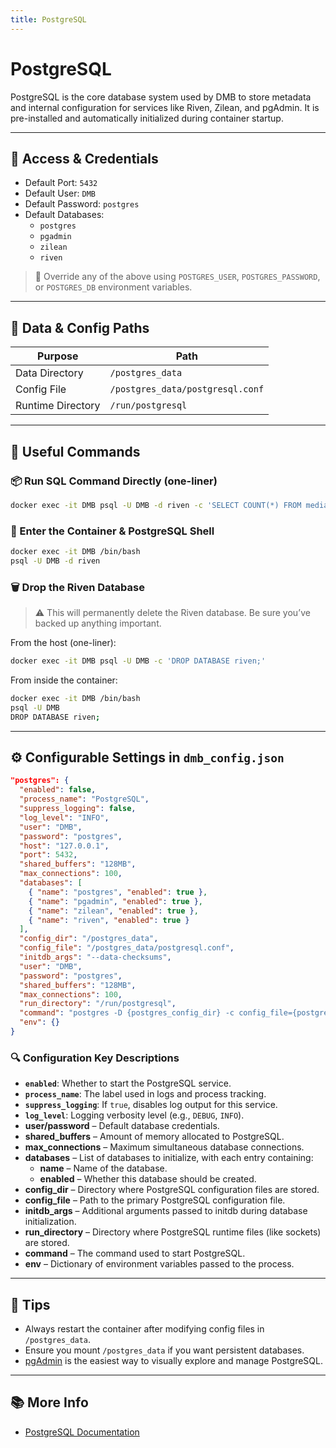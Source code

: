 ```yaml
---
title: PostgreSQL
---
```


# PostgreSQL

PostgreSQL is the core database system used by DMB to store metadata and internal configuration for services like Riven, Zilean, and pgAdmin. It is pre-installed and automatically initialized during container startup.

---

## 🚪 Access & Credentials
- Default Port: `5432`
- Default User: `DMB`
- Default Password: `postgres`
- Default Databases:
  - `postgres`
  - `pgadmin`
  - `zilean`
  - `riven`

> 🔐 Override any of the above using `POSTGRES_USER`, `POSTGRES_PASSWORD`, or `POSTGRES_DB` environment variables.

---

## 📁 Data & Config Paths
| Purpose              | Path                      |
|----------------------|---------------------------|
| Data Directory       | `/postgres_data`          |
| Config File          | `/postgres_data/postgresql.conf` |
| Runtime Directory    | `/run/postgresql`         |

---

## 🧠 Useful Commands

### 📦 Run SQL Command Directly (one-liner)
```bash
docker exec -it DMB psql -U DMB -d riven -c 'SELECT COUNT(*) FROM media;'
```

### 🧭 Enter the Container & PostgreSQL Shell
```bash
docker exec -it DMB /bin/bash
psql -U DMB -d riven
```

### 🗑️ Drop the Riven Database
> ⚠️ This will permanently delete the Riven database. Be sure you’ve backed up anything important.

From the host (one-liner):
```bash
docker exec -it DMB psql -U DMB -c 'DROP DATABASE riven;'
```

From inside the container:
```bash
docker exec -it DMB /bin/bash
psql -U DMB
DROP DATABASE riven;
```

---

## ⚙️ Configurable Settings in `dmb_config.json`
```json
"postgres": {
  "enabled": false,
  "process_name": "PostgreSQL",
  "suppress_logging": false,
  "log_level": "INFO",
  "user": "DMB",
  "password": "postgres",
  "host": "127.0.0.1",
  "port": 5432,
  "shared_buffers": "128MB",
  "max_connections": 100,
  "databases": [
    { "name": "postgres", "enabled": true },
    { "name": "pgadmin", "enabled": true },
    { "name": "zilean", "enabled": true },
    { "name": "riven", "enabled": true }
  ],
  "config_dir": "/postgres_data",
  "config_file": "/postgres_data/postgresql.conf",
  "initdb_args": "--data-checksums",
  "user": "DMB",
  "password": "postgres",
  "shared_buffers": "128MB",
  "max_connections": 100,
  "run_directory": "/run/postgresql",
  "command": "postgres -D {postgres_config_dir} -c config_file={postgres_config_file}",
  "env": {}  
}
```

### 🔍 Configuration Key Descriptions
- **`enabled`**: Whether to start the PostgreSQL service.
- **`process_name`**: The label used in logs and process tracking.
- **`suppress_logging`**: If `true`, disables log output for this service.
- **`log_level`**: Logging verbosity level (e.g., `DEBUG`, `INFO`).
- **user/password** – Default database credentials.
- **shared_buffers** – Amount of memory allocated to PostgreSQL.
- **max_connections** – Maximum simultaneous database connections.
- **databases** – List of databases to initialize, with each entry containing:
    - **name** – Name of the database.
    - **enabled** – Whether this database should be created.
- **config_dir** – Directory where PostgreSQL configuration files are stored.
- **config_file** – Path to the primary PostgreSQL configuration file.
- **initdb_args** – Additional arguments passed to initdb during database initialization.
- **run_directory** – Directory where PostgreSQL runtime files (like sockets) are stored.
- **command** – The command used to start PostgreSQL.
- **env** – Dictionary of environment variables passed to the process.


---

## 🧠 Tips
- Always restart the container after modifying config files in `/postgres_data`.
- Ensure you mount `/postgres_data` if you want persistent databases.
- [pgAdmin](../services/pgadmin.md) is the easiest way to visually explore and manage PostgreSQL.

---

## 📚 More Info
- [PostgreSQL Documentation](https://www.postgresql.org/docs/)
